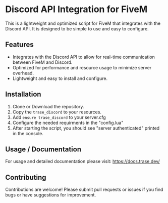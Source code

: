 # Discord API Integration for FiveM
This is a lightweight and optimized script for FiveM that integrates with the Discord API. It is designed to be simple to use and easy to configure.

## Features
- Integrates with the Discord API to allow for real-time communication between FiveM and Discord.
- Optimized for performance and resource usage to minimize server overhead.
- Lightweight and easy to install and configure.

## Installation
1. Clone or Download the repository.
2. Copy the `trase_discord` to your resources.
3. Add `ensure trase_discord` to your server.cfg
4. Configure the needed requirments in the "config.lua"
5. After starting the script, you should see "server authenticated" printed in the console.

## Usage / Documentation
For usage and detailed documentation please visit: https://docs.trase.dev/

## Contributing
Contributions are welcome! Please submit pull requests or issues if you find bugs or have suggestions for improvement.
